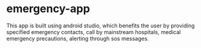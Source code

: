 # emergency-app
This app is built using android studio, which benefits the user by providing specified emergency contacts, call by mainstream hospitals, medical emergency precautions, alerting through sos messages.
